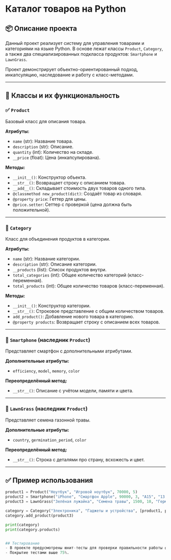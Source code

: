 # Каталог товаров на Python

## 📦 Описание проекта

Данный проект реализует систему для управления товарами и категориями на языке Python. В основе лежат классы `Product`, `Category`, а также два специализированных подкласса продуктов: `Smartphone` и `LawnGrass`.

Проект демонстрирует объектно-ориентированный подход, инкапсуляцию, наследование и работу с класс-методами.

---

## 🧱 Классы и их функциональность

### ✅ `Product`

Базовый класс для описания товара.

**Атрибуты:**
- `name` (str): Название товара.
- `description` (str): Описание.
- `quantity` (int): Количество на складе.
- `__price` (float): Цена (инкапсулирована).

**Методы:**
- `__init__()`: Конструктор объекта.
- `__str__()`: Возвращает строку с описанием товара.
- `__add__()`: Складывает стоимость двух товаров одного типа.
- `@classmethod new_product(dict)`: Создаёт товар из словаря.
- `@property price`: Геттер для цены.
- `@price.setter`: Сеттер с проверкой (цена должна быть положительной).

---

### 📂 `Category`

Класс для объединения продуктов в категории.

**Атрибуты:**
- `name` (str): Название категории.
- `description` (str): Описание категории.
- `__products` (list): Список продуктов внутри.
- `total_categories` (int): Общее количество категорий (класс-переменная).
- `total_products` (int): Общее количество товаров (класс-переменная).

**Методы:**
- `__init__()`: Конструктор категории.
- `__str__()`: Строковое представление с общим количеством товаров.
- `add_product()`: Добавление нового товара в категорию.
- `@property products`: Возвращает строку с описанием всех товаров.

---

### 📱 `Smartphone` (наследник `Product`)

Представляет смартфон с дополнительными атрибутами.

**Дополнительные атрибуты:**
- `efficiency`, `model`, `memory`, `color`

**Переопределённый метод:**
- `__str__()`: Описание с учётом модели, памяти и цвета.

---

### 🌱 `LawnGrass` (наследник `Product`)

Представляет семена газонной травы.

**Дополнительные атрибуты:**
- `country`, `germination_period`, `color`

**Переопределённый метод:**
- `__str__()`: Строка с деталями про страну, всхожесть и цвет.

---

## ✅ Пример использования

```python
product1 = Product("Ноутбук", "Игровой ноутбук", 70000, 5)
product2 = Smartphone("iPhone", "Смартфон Apple", 90000, 3, "A15", "13 Pro", "128GB", "серый")
product3 = LawnGrass("Зелёная лужайка", "Семена травы", 1500, 10, "Германия", "14 дней", "зелёная")

category = Category("Электроника", "Гаджеты и устройства", [product1, product2])
category.add_product(product3)

print(category)
print(category.products)


## Тестирование
- В проекте предусмотрены юнит-тесты для проверки правильности работы функционала.
- Покрытие тестами выше 75%.
